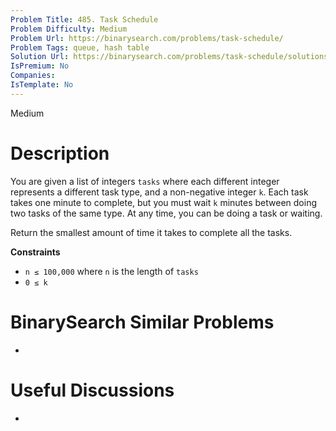 ```yaml
---
Problem Title: 485. Task Schedule
Problem Difficulty: Medium
Problem Url: https://binarysearch.com/problems/task-schedule/
Problem Tags: queue, hash table
Solution Url: https://binarysearch.com/problems/task-schedule/solutions/
IsPremium: No
Companies: 
IsTemplate: No
---
```


<span style="color: ;">Medium</span>

# Description

You are given a list of integers `tasks` where each different integer represents a different task type, and a non-negative integer `k`. Each task takes one minute to complete, but you must wait `k` minutes between doing two tasks of the same type. At any time, you can be doing a task or waiting.

Return the smallest amount of time it takes to complete all the tasks. 

**Constraints**

- `n ≤ 100,000` where `n` is the length of `tasks`
- `0 ≤ k`

# BinarySearch Similar Problems

- []()

# Useful Discussions

- []()
